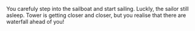 You carefuly step into the sailboat and start sailing. Luckly, the sailor still asleep.
Tower is getting closer and closer, but you realise that there are waterfall ahead of you!
